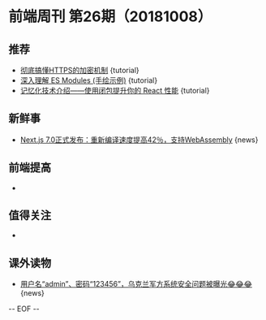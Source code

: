 # 前端周刊 第26期（20181008）

## 推荐

- [彻底搞懂HTTPS的加密机制](https://mp.weixin.qq.com/s/0KhB6xxNlFz7UngBYUn3Tw) {tutorial}
- [深入理解 ES Modules (手绘示例)](https://mp.weixin.qq.com/s/el4T4LqH9WlSMu4z9F2J8A) {tutorial}
- [记忆化技术介绍——使用闭包提升你的 React 性能](https://zhuanlan.zhihu.com/p/37913276) {tutorial}

## 新鲜事

- [Next.js 7.0正式发布：重新编译速度提高42％，支持WebAssembly](https://mp.weixin.qq.com/s/eImQhwn-zP6hT2EmnWRcmg) {news}

## 前端提高

-

## 值得关注

-

## 课外读物

- [用户名“admin”、密码“123456”，乌克兰军方系统安全问题被曝光😂😂😂](https://mp.weixin.qq.com/s/mMzbAc5JST4SNdRi1wEqig) {news}

[//]: # (分类图标
    新闻 {news}
    视频 {video}
    教程 {tutorial}
    代码 {code}
    演示 {demo}
    观点 {opinion}
    技巧 {tips}
    工具 {tools}
    书籍 {book}
    文档 {doc}
    GayHub {github}
    规范 {w3c}
    规范 {mdn}
    Three.js {threejs}
  )

-- EOF --